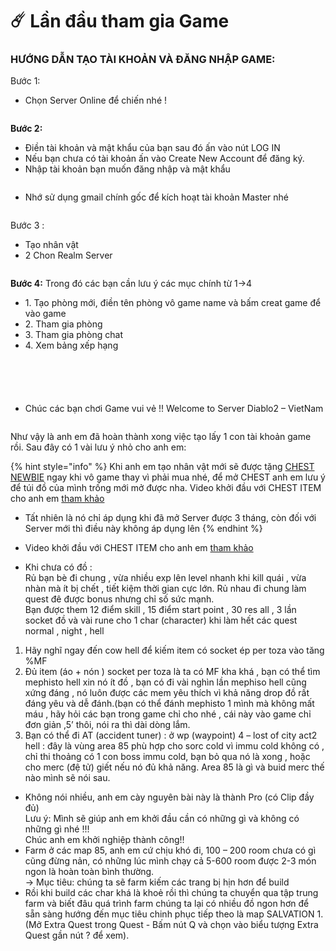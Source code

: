# ☄️ Lần đầu tham gia Game

### HƯỚNG DẪN TẠO TÀI KHOẢN VÀ ĐĂNG NHẬP GAME:

Bước 1:

* Chọn Server Online để chiến nhé !

<figure><img src="../.gitbook/assets/Game.webp" alt=""><figcaption></figcaption></figure>

**Bước 2:**

* Điền tài khoản và mật khẩu của bạn sau đó ấn vào nút LOG IN
* Nếu bạn chưa có tài khoản ấn vào Create New Account để đăng ký.
* Nhập tài khoản bạn muốn đăng nhập và mật khẩu

<figure><img src="../.gitbook/assets/login.webp" alt=""><figcaption></figcaption></figure>

* Nhớ sử dụng gmail chính gốc để kích hoạt tài khoản Master nhé

<figure><img src="../.gitbook/assets/Creat1.webp" alt=""><figcaption></figcaption></figure>

Bước 3 :

* Tạo nhân vật
* 2 Chon Realm Server

<figure><img src="../.gitbook/assets/char.webp" alt=""><figcaption></figcaption></figure>

**Bước 4:** Trong đó các bạn cần lưu ý các mục chính từ 1->4

* 1\. Tạo phòng mới, điền tên phòng vô game name và bấm creat game để vào game
* 2\. Tham gia phòng
* 3\. Tham gia phòng chat
* 4\. Xem bảng xếp hạng

<figure><img src="../.gitbook/assets/BGiadTe.jpg" alt=""><figcaption></figcaption></figure>

<figure><img src="../.gitbook/assets/createroom.webp" alt=""><figcaption></figcaption></figure>

<figure><img src="../.gitbook/assets/Join.webp" alt=""><figcaption></figcaption></figure>

<figure><img src="../.gitbook/assets/Enter-chat.webp" alt=""><figcaption></figcaption></figure>

<figure><img src="../.gitbook/assets/ladder.webp" alt=""><figcaption></figcaption></figure>

* Chúc các bạn chơi Game vui vẻ !! Welcome to Server Diablo2 – VietNam

<figure><img src="../.gitbook/assets/Welcome.webp" alt=""><figcaption></figcaption></figure>

Như vậy là anh em đã hoàn thành xong việc tạo lấy 1 con tài khoản game rồi. Sau đây có 1 vài lưu ý nhỏ cho anh em:



{% hint style="info" %}
Khi anh em tạo nhân vật mới sẽ được tặng [CHEST NEWBIE](https://diablo2-vn.com/tm/vat-pham/chest-newbie-va-nhung-dieu-can-luu-y/) ngay khi vô game thay vì phải mua nhé, để mở CHEST anh em lưu ý để túi đồ của mình trống mới mở được nha. Video khởi đầu với CHEST ITEM cho anh em [tham khảo](https://www.youtube.com/playlist?list=PL6cS6t9UKFmXKR71uJ0sre1bF1-75KdUY)

* Tất nhiên là nó chỉ áp dụng khi đã mở Server được 3 tháng, còn đối với Server mới thì điều này không áp dụng lên
{% endhint %}

* Video khởi đầu với CHEST ITEM cho anh em [tham khảo](https://www.youtube.com/playlist?list=PL6cS6t9UKFmXKR71uJ0sre1bF1-75KdUY)
* Khi chưa có đồ :\
  Rủ bạn bè đi chung , vừa nhiều exp lên level nhanh khi kill quái , vừa nhàn mà ít bị chết , tiết kiệm thời gian cực lớn. Rủ nhau đi chung làm quest đê được bonus nhưng chỉ số sức mạnh.\
  Bạn được them 12 điểm skill , 15 điểm start point , 30 res all , 3 lần socket đồ và vài rune cho 1 char (character) khi làm hết các quest normal , night , hell

1. Hãy nghĩ ngay đến cow hell để kiếm item có socket ép per toza vào tăng %MF
2. Đủ item (áo + nón ) socket per toza là ta có MF kha khá , bạn có thể tìm mephisto hell xin nó ít đồ , bạn có đi vài nghìn lần mephiso hell cũng xứng đáng , nó luôn được các mem yêu thích vì khả năng drop đồ rất đáng yêu và dễ đánh.(bạn có thể đánh mephisto 1 mình mà không mất máu , hãy hỏi các bạn trong game chỉ cho nhé , cái này vào game chỉ đơn giản ,5’ thôi, nói ra thì dài dòng lắm.
3. Bạn có thể đi AT (accident tuner) : ở wp (waypoint) 4 – lost of city act2 hell : đây là vùng area 85 phù hợp cho sorc cold vì immu cold không có , chỉ thi thoảng có 1 con boss immu cold, bạn bỏ qua nó là xong , hoặc cho merc (đệ tử) giết nếu nó đủ khả năng. Area 85 là gì và buid merc thế nào mình sẽ nói sau.

* Không nói nhiều, anh em cày nguyên bài này là thành Pro (có Clip đầy đủ)\
  Lưu ý: Mình sẽ giúp anh em khởi đầu cần có những gì và không có những gì nhé !!!\
  Chúc anh em khởi nghiệp thành công!!
* Farm ở các map 85, anh em cứ chịu khó đi, 100 – 200 room chưa có gì cũng đừng nản, có những lúc mình chạy cả 5-600 room được 2-3 món ngon là hoàn toàn bình thường.\
  \-> Mục tiêu: chúng ta sẽ farm kiếm các trang bị hịn hơn để build
* Rồi khi build các char khá là khoẻ rồi thì chúng ta chuyển qua tập trung farm và biết đâu quá trình farm chúng ta lại có nhiều đồ ngon hơn để sẵn sàng hướng đến mục tiêu chinh phục tiếp theo là map SALVATION 1. (Mở Extra Quest trong Quest - Bấm nút Q và chọn vào biểu tượng Extra Quest gần nút ? để xem).
